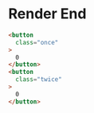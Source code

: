 # Render End
```html
<button
  class="once"
>
  0
</button>
<button
  class="twice"
>
  0
</button>
```
